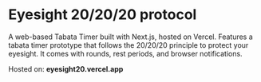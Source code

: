 # Eyesight 20/20/20 protocol

A web-based Tabata Timer built with Next.js, hosted on Vercel. Features a tabata timer prototype that follows the 20/20/20 principle to protect your eyesight. It comes with rounds, rest periods, and browser notifications.

Hosted on: **eyesight20.vercel.app**
